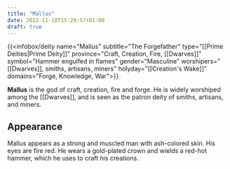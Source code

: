 ```yaml
---
title: "Mallus"
date: 2022-11-18T15:29:57+01:00
draft: true
---
```


{{<infobox/deity name="Mallus"
subtitle="The Forgefather"
type="[[Prime Deities|Prime Deity]]"
province="Craft, Creation, Fire, [[Dwarves]]"
symbol="Hammer engulfed in flames"
gender="Masculine"
worshipers="[[Dwarves]], smiths, artisans, miners"
holyday="[[Creation's Wake]]"
domains="Forge, Knowledge, War">}}

**Mallus** is the god of craft, creation, fire and forge. He is widely worshiped among the [[Dwarves]], and is seen as the patron deity of smiths, artisans, and miners.

## Appearance

Mallus appears as a strong and muscled man with ash-colored skin. His eyes are fire red. He wears a gold-plated crown and wields a red-hot hammer, which he uses to craft his creations.
